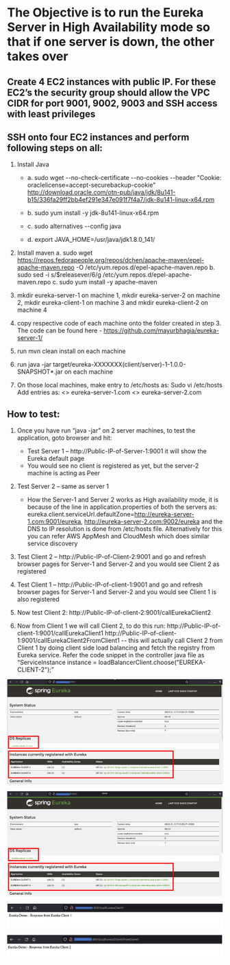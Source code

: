 # The Objective is to run the Eureka Server in High Availability mode so that if one server is down, the other takes over

## Create 4 EC2 instances with public IP. For these EC2’s the security group should allow the VPC CIDR for port 9001, 9002, 9003 and SSH access with least privileges

## SSH onto four EC2 instances and perform following steps on all:
1.	Install Java
    - a.	sudo wget --no-check-certificate --no-cookies --header "Cookie: oraclelicense=accept-securebackup-cookie" http://download.oracle.com/otn-pub/java/jdk/8u141-b15/336fa29ff2bb4ef291e347e091f7f4a7/jdk-8u141-linux-x64.rpm

    - b.	sudo yum install -y jdk-8u141-linux-x64.rpm
    - c.	sudo alternatives --config java
    - d.	export JAVA_HOME=/usr/java/jdk1.8.0_141/

2.	Install maven
a.	sudo wget https://repos.fedorapeople.org/repos/dchen/apache-maven/epel-apache-maven.repo -O /etc/yum.repos.d/epel-apache-maven.repo
b.	sudo sed -i s/\$releasever/6/g /etc/yum.repos.d/epel-apache-maven.repo
c.	sudo yum install -y apache-maven

3.	mkdir eureka-server-1 on machine 1, mkdir eureka-server-2 on machine 2, mkdir eureka-client-1 on machine 3 and mkdir eureka-client-2 on machine 4
4.	copy respective code of each machine onto the folder created in step 3. The code can be found here - https://github.com/mayurbhagia/eureka-server-1/
5.	run mvn clean install on each machine
6.	run java -jar target/eureka-XXXXXXX(client/server)-1-1.0.0-SNAPSHOT*.jar on each machine
7.	On those local machines, make entry to /etc/hosts as:
Sudo vi /etc/hosts
Add entries as:
<<private-IP-of-Server-1>> eureka-server-1.com
<<private-IP-of-Server-2>> eureka-server-2.com

## How to test:
1. Once you have run “java -jar” on 2 server machines, to test the application, goto browser and hit:
   - Test Server 1 – http://Public-IP-of-Server-1:9001 it will show the Eureka default page
   - You would see no client is registered as yet, but the server-2 machine is acting as Peer

2. Test Server 2 – same as server 1
   - How the Server-1 and Server 2 works as High availability mode, it is because of the line in application.properties of both the servers as: 
eureka.client.serviceUrl.defaultZone=http://eureka-server-1.com:9001/eureka, http://eureka-server-2.com:9002/eureka and the DNS to IP resolution is done from /etc/hosts file. Alternatively for this you can refer AWS AppMesh and CloudMesh which does similar service discovery

3. Test Client 2 – http://Public-IP-of-Client-2:9001 and go and refresh browser pages for Server-1 and Server-2 and you would see Client 2 as registered
4. Test Client 1 – http://Public-IP-of-client-1:9001 and go and refresh browser pages for Server-1 and Server-2 and you would see Client 1 is also registered

5. Now test Client 2:
   http://Public-IP-of-client-2:9001/callEurekaClient2

6. Now from Client 1 we will call Client 2, to do this run:
   http://Public-IP-of-client-1:9001/callEurekaClient1
   http://Public-IP-of-client-1:9001/callEurekaClient2FromClient1 -- this will actually call Client 2 from Client 1 by doing client side load balancing and fetch the registry from Eureka service. Refer the code snippet in the controller java file as “ServiceInstance instance = loadBalancerClient.choose("EUREKA-CLIENT-2");”

![Eureka-Server-1 with two clients and one peer server i.e. Server-2](https://github.com/mayurbhagia/eureka-server-1/blob/master/images/image1.png)
    
    
    
    
![Eureka-Server-2 with two clients and one peer server i.e. Server-1](https://github.com/mayurbhagia/eureka-server-1/blob/master/images/image2.png)
    
    
    
    
![Eureka-Client-1](https://github.com/mayurbhagia/eureka-server-1/blob/master/images/image3.png)
    
    
    
    
![Eureka-Client-1 calling Client-2 via LoadBalancerClient](https://github.com/mayurbhagia/eureka-server-1/blob/master/images/image4.png)
    
    

